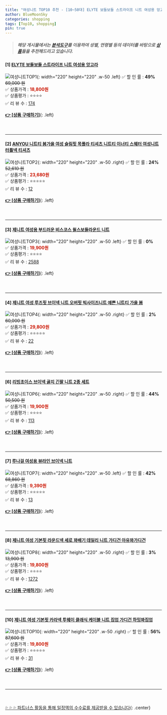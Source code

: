 ```yaml
---
title: "여성니트 TOP10 추천 - [10~50대] ELYTE 보들보들 스트라이프 니트 여성용 앙고라"
author: BlueMoonSky
categories: shopping
tags: [Top10, shopping]
pin: true
---
```


> ##### 해당 게시물에서는 [**분석도구**](https://itemscout.io/)를 이용하여 **성별**, **연령별** 등의 데이터를 바탕으로 [**상품**](https://link.coupang.com/a/baae76)들을 추천해드리고 있습니다.

#### [1] [ELYTE 보들보들 스트라이프 니트 여성용 앙고라](https://link.coupang.com/re/AFFSDP?lptag=AF5964186&subid=bluemoonsky6999&pageKey=7623517806&traceid=V0-153&itemId=20217070993&vendorItemId=87306804727)
![여성니트TOP1](https://thumbnail10.coupangcdn.com/thumbnails/remote/230x230ex/image/vendor_inventory/8794/6e59e93bae5e9223ece9b257d1d0f809d240e239fab789ac57b490306e7d.JPG){: width="220" height="220" .w-50 .left}
✅ 할 인 률 : **49%** ~~<del class="base-price"> 69,000  </del>원~~<br>
✅ 상품가격 : <span style="color:#cb1400"> **18,800원** </span><br>
✅ 상품평가 : ⭐⭐⭐⭐<br>
✅ 리 뷰 수 : [174](https://link.coupang.com/re/AFFSDP?lptag=AF5964186&subid=bluemoonsky6999&pageKey=7623517806&traceid=V0-153&itemId=20217070993&vendorItemId=87306804727)<br>
<br>
[**👉  [상품 구매하기]**](https://link.coupang.com/re/AFFSDP?lptag=AF5964186&subid=bluemoonsky6999&pageKey=7623517806&traceid=V0-153&itemId=20217070993&vendorItemId=87306804727){: .left}
<br>
<br>
<br>

***

#### [2] [ANYOU 니트티 봄가을 여성 슬림핏 목폴라 티셔츠 니트티 이너티 스웨터 여성니트 터틀넥 티셔츠](https://link.coupang.com/re/AFFSDP?lptag=AF5964186&subid=bluemoonsky6999&pageKey=7561471233&traceid=V0-153&itemId=19921838752&vendorItemId=87237772873)
![여성니트TOP2](https://thumbnail10.coupangcdn.com/thumbnails/remote/230x230ex/image/vendor_inventory/14b7/60302ab4b5df7993a2168adffc7848207ded54a703615aec59d4edb0f14e.jpg){: width="220" height="220" .w-50 .right}
✅ 할 인 률 : **24%** ~~<del class="base-price"> 52,610  </del>원~~<br>
✅ 상품가격 : <span style="color:#cb1400"> **23,680원** </span><br>
✅ 상품평가 : ⭐⭐⭐⭐⭐<br>
✅ 리 뷰 수 : [12](https://link.coupang.com/re/AFFSDP?lptag=AF5964186&subid=bluemoonsky6999&pageKey=7561471233&traceid=V0-153&itemId=19921838752&vendorItemId=87237772873)<br>
<br>
[**👉  [상품 구매하기]**](https://link.coupang.com/re/AFFSDP?lptag=AF5964186&subid=bluemoonsky6999&pageKey=7561471233&traceid=V0-153&itemId=19921838752&vendorItemId=87237772873){: .left}
<br>
<br>
<br>

***

#### [3] [제니트 여성용 부드러운 비스코스 윌스보들라운드 니트](https://link.coupang.com/re/AFFSDP?lptag=AF5964186&subid=bluemoonsky6999&pageKey=4698293201&traceid=V0-153&itemId=5914227254&vendorItemId=73648319612)
![여성니트TOP3](https://thumbnail6.coupangcdn.com/thumbnails/remote/230x230ex/image/retail/images/8404309041487-7f176d4f-6fbd-402d-b040-752d7655f977.jpg){: width="220" height="220" .w-50 .left}
✅ 할 인 률 : **0%** <br>
✅ 상품가격 : <span style="color:#cb1400"> **19,900원** </span><br>
✅ 상품평가 : ⭐⭐⭐⭐<br>
✅ 리 뷰 수 : [2588](https://link.coupang.com/re/AFFSDP?lptag=AF5964186&subid=bluemoonsky6999&pageKey=4698293201&traceid=V0-153&itemId=5914227254&vendorItemId=73648319612)<br>
<br>
[**👉  [상품 구매하기]**](https://link.coupang.com/re/AFFSDP?lptag=AF5964186&subid=bluemoonsky6999&pageKey=4698293201&traceid=V0-153&itemId=5914227254&vendorItemId=73648319612){: .left}
<br>
<br>
<br>

***

#### [4] [제니트 여성 루즈핏 브이넥 니트 오버핏 빅사이즈니트 예쁜 니트티 가을 봄](https://link.coupang.com/re/AFFSDP?lptag=AF5964186&subid=bluemoonsky6999&pageKey=1076567057&traceid=V0-153&itemId=3362576940&vendorItemId=79336715555)
![여성니트TOP4](https://thumbnail6.coupangcdn.com/thumbnails/remote/230x230ex/image/vendor_inventory/e89e/79f0559561866f97c04cf2f1e67f7fd401015a64046e4614cbf3ca46608e.jpg){: width="220" height="220" .w-50 .right}
✅ 할 인 률 : **2%** ~~<del class="base-price"> 60,000  </del>원~~<br>
✅ 상품가격 : <span style="color:#cb1400"> **29,800원** </span><br>
✅ 상품평가 : ⭐⭐⭐⭐⭐<br>
✅ 리 뷰 수 : [22](https://link.coupang.com/re/AFFSDP?lptag=AF5964186&subid=bluemoonsky6999&pageKey=1076567057&traceid=V0-153&itemId=3362576940&vendorItemId=79336715555)<br>
<br>
[**👉  [상품 구매하기]**](https://link.coupang.com/re/AFFSDP?lptag=AF5964186&subid=bluemoonsky6999&pageKey=1076567057&traceid=V0-153&itemId=3362576940&vendorItemId=79336715555){: .left}
<br>
<br>
<br>

***

#### [6] [리빙초이스 브이넥 골지 긴팔 니트 2종 세트](https://link.coupang.com/re/AFFSDP?lptag=AF5964186&subid=bluemoonsky6999&pageKey=6763234845&traceid=V0-153&itemId=15856431161&vendorItemId=83066789856)
![여성니트TOP6](https://thumbnail6.coupangcdn.com/thumbnails/remote/230x230ex/image/vendor_inventory/c268/a5139fe8fcbbb6de2a8e3a727217b4da3c6ea588d7a64dd4ba5d059dac45.jpg){: width="220" height="220" .w-50 .right}
✅ 할 인 률 : **44%** ~~<del class="base-price"> 50,500  </del>원~~<br>
✅ 상품가격 : <span style="color:#cb1400"> **19,900원** </span><br>
✅ 상품평가 : ⭐⭐⭐⭐<br>
✅ 리 뷰 수 : [113](https://link.coupang.com/re/AFFSDP?lptag=AF5964186&subid=bluemoonsky6999&pageKey=6763234845&traceid=V0-153&itemId=15856431161&vendorItemId=83066789856)<br>
<br>
[**👉  [상품 구매하기]**](https://link.coupang.com/re/AFFSDP?lptag=AF5964186&subid=bluemoonsky6999&pageKey=6763234845&traceid=V0-153&itemId=15856431161&vendorItemId=83066789856){: .left}
<br>
<br>
<br>

***

#### [7] [루나걸 여성용 뷰라인 브이넥 니트](https://link.coupang.com/re/AFFSDP?lptag=AF5964186&subid=bluemoonsky6999&pageKey=1975818928&traceid=V0-153&itemId=3361067721&vendorItemId=71347811896)
![여성니트TOP7](https://thumbnail10.coupangcdn.com/thumbnails/remote/230x230ex/image/retail/images/2020/08/12/11/6/1a4b2484-da68-4257-a428-e77283facf8c.jpg){: width="220" height="220" .w-50 .left}
✅ 할 인 률 : **42%** ~~<del class="base-price"> 68,860  </del>원~~<br>
✅ 상품가격 : <span style="color:#cb1400"> **9,390원** </span><br>
✅ 상품평가 : ⭐⭐⭐⭐⭐<br>
✅ 리 뷰 수 : [13](https://link.coupang.com/re/AFFSDP?lptag=AF5964186&subid=bluemoonsky6999&pageKey=1975818928&traceid=V0-153&itemId=3361067721&vendorItemId=71347811896)<br>
<br>
[**👉  [상품 구매하기]**](https://link.coupang.com/re/AFFSDP?lptag=AF5964186&subid=bluemoonsky6999&pageKey=1975818928&traceid=V0-153&itemId=3361067721&vendorItemId=71347811896){: .left}
<br>
<br>
<br>

***

#### [8] [제니트 여성 기본핏 라운드넥 세로 꽈배기 데일리 니트 가디건 아유꽈가디건](https://link.coupang.com/re/AFFSDP?lptag=AF5964186&subid=bluemoonsky6999&pageKey=7101543316&traceid=V0-153&itemId=17728305540&vendorItemId=84970716211)
![여성니트TOP8](https://thumbnail10.coupangcdn.com/thumbnails/remote/230x230ex/image/vendor_inventory/27cf/41315e73b97ba2aa422b994a858669befdbf88c34323f8392d583595955e.jpg){: width="220" height="220" .w-50 .right}
✅ 할 인 률 : **3%** ~~<del class="base-price"> 13,900  </del>원~~<br>
✅ 상품가격 : <span style="color:#cb1400"> **19,800원** </span><br>
✅ 상품평가 : ⭐⭐⭐⭐<br>
✅ 리 뷰 수 : [1272](https://link.coupang.com/re/AFFSDP?lptag=AF5964186&subid=bluemoonsky6999&pageKey=7101543316&traceid=V0-153&itemId=17728305540&vendorItemId=84970716211)<br>
<br>
[**👉  [상품 구매하기]**](https://link.coupang.com/re/AFFSDP?lptag=AF5964186&subid=bluemoonsky6999&pageKey=7101543316&traceid=V0-153&itemId=17728305540&vendorItemId=84970716211){: .left}
<br>
<br>
<br>

***

#### [10] [제니트 여성 기본핏 카라넥 투웨이 클래식 케이블 니트 집업 가디건 하밍꽈집업](https://link.coupang.com/re/AFFSDP?lptag=AF5964186&subid=bluemoonsky6999&pageKey=7104204386&traceid=V0-153&itemId=17741582023&vendorItemId=84993204475)
![여성니트TOP10](https://thumbnail6.coupangcdn.com/thumbnails/remote/230x230ex/image/vendor_inventory/4ed3/b17beba20b95a82df3c489c886d20148efad59896287567d3efade2adc8d.jpg){: width="220" height="220" .w-50 .right}
✅ 할 인 률 : **56%** ~~<del class="base-price"> 87,600  </del>원~~<br>
✅ 상품가격 : <span style="color:#cb1400"> **19,800원** </span><br>
✅ 상품평가 : ⭐⭐⭐⭐⭐<br>
✅ 리 뷰 수 : [31](https://link.coupang.com/re/AFFSDP?lptag=AF5964186&subid=bluemoonsky6999&pageKey=7104204386&traceid=V0-153&itemId=17741582023&vendorItemId=84993204475)<br>
<br>
[**👉  [상품 구매하기]**](https://link.coupang.com/re/AFFSDP?lptag=AF5964186&subid=bluemoonsky6999&pageKey=7104204386&traceid=V0-153&itemId=17741582023&vendorItemId=84993204475){: .left}
<br>
<br>
<br>

***
<br><br>[💦 💦 💦 파트너스 활동을 통해 일정액의 수수료를 제공받을 수 있습니다](https://link.coupang.com/a/baae76){: .center}